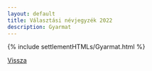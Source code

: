 ```yaml
---
layout: default
title: Választási névjegyzék 2022
description: Gyarmat
---
```


{% include settlementHTMLs/Gyarmat.html %}

[Vissza](./)